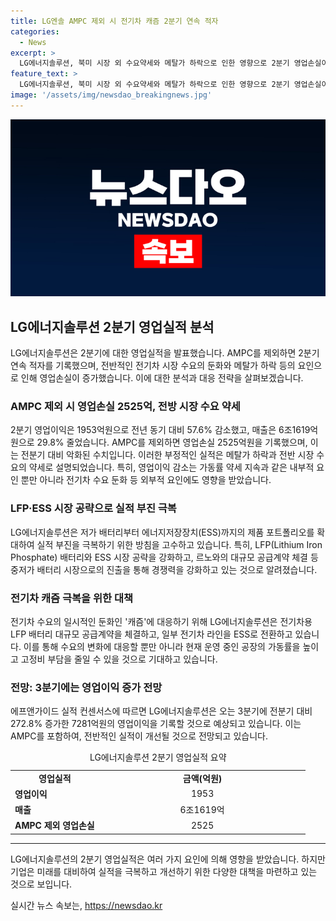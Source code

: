 ```yaml
---
title: LG엔솔 AMPC 제외 시 전기차 캐즘 2분기 연속 적자
categories:
  - News
excerpt: >
  LG에너지솔루션, 북미 시장 외 수요약세와 메탈가 하락으로 인한 영향으로 2분기 영업손실이 2525억원으로 발표됐다. 그러나 르노와의 대규모 전기차용 LFP 배터리 공급계약 등을 통해 경쟁력을 강화하고 ESS 시장으로 진출하는 등 실적 부진 극복에 나선다. 올해 3분기에는 전분기 대비 272.8% 영업이익 증가를 예상하고 있어 글로벌 경쟁에서도 주목받을 전망이다.
feature_text: >
  LG에너지솔루션, 북미 시장 외 수요약세와 메탈가 하락으로 인한 영향으로 2분기 영업손실이 2525억원으로 발표됐다. 그러나 르노와의 대규모 전기차용 LFP 배터리 공급계약 등을 통해 경쟁력을 강화하고 ESS 시장으로 진출하는 등 실적 부진 극복에 나선다. 올해 3분기에는 전분기 대비 272.8% 영업이익 증가를 예상하고 있어 글로벌 경쟁에서도 주목받을 전망이다.
image: '/assets/img/newsdao_breakingnews.jpg'
---
```


<p><img src="/assets/img/newsdao_breakingnews.jpg" alt="pcversion 속보" /></p>

<h2 data-ke-size="size26">LG에너지솔루션 2분기 영업실적 분석</h2>

<p data-ke-size="size16">LG에너지솔루션은 2분기에 대한 영업실적을 발표했습니다. AMPC를 제외하면 2분기 연속 적자를 기록했으며, 전반적인 전기차 시장 수요의 둔화와 메탈가 하락 등의 요인으로 인해 영업손실이 증가했습니다. 이에 대한 분석과 대응 전략을 살펴보겠습니다.</p>

<h3 data-ke-size="size24">AMPC 제외 시 영업손실 2525억, 전방 시장 수요 약세</h3>

<p data-ke-size="size16">2분기 영업이익은 1953억원으로 전년 동기 대비 57.6% 감소했고, 매출은 6조1619억원으로 29.8% 줄었습니다. AMPC를 제외하면 영업손실 2525억원을 기록했으며, 이는 전분기 대비 악화된 수치입니다. 이러한 부정적인 실적은 메탈가 하락과 전반 시장 수요의 약세로 설명되었습니다. 특히, 영업이익 감소는 가동률 약세 지속과 같은 내부적 요인 뿐만 아니라 전기차 수요 둔화 등 외부적 요인에도 영향을 받았습니다.</p>

<h3 data-ke-size="size24">LFP·ESS 시장 공략으로 실적 부진 극복</h3>

<p data-ke-size="size16">LG에너지솔루션은 저가 배터리부터 에너지저장장치(ESS)까지의 제품 포트폴리오를 확대하여 실적 부진을 극복하기 위한 방침을 고수하고 있습니다. 특히, LFP(Lithium Iron Phosphate) 배터리와 ESS 시장 공략을 강화하고, 르노와의 대규모 공급계약 체결 등 중저가 배터리 시장으로의 진출을 통해 경쟁력을 강화하고 있는 것으로 알려졌습니다.</p>

<h3 data-ke-size="size24">전기차 캐즘 극복을 위한 대책</h3>

<p data-ke-size="size16">전기차 수요의 일시적인 둔화인 '캐즘'에 대응하기 위해 LG에너지솔루션은 전기차용 LFP 배터리 대규모 공급계약을 체결하고, 일부 전기차 라인을 ESS로 전환하고 있습니다. 이를 통해 수요의 변화에 대응할 뿐만 아니라 현재 운영 중인 공장의 가동률을 높이고 고정비 부담을 줄일 수 있을 것으로 기대하고 있습니다.</p>

<h3 data-ke-size="size24">전망: 3분기에는 영업이익 증가 전망</h3>

<p data-ke-size="size16">에프앤가이드 실적 컨센서스에 따르면 LG에너지솔루션은 오는 3분기에 전분기 대비 272.8% 증가한 7281억원의 영업이익을 기록할 것으로 예상되고 있습니다. 이는 AMPC를 포함하여, 전반적인 실적이 개선될 것으로 전망되고 있습니다.</p>

<table>
  <caption>LG에너지솔루션 2분기 영업실적 요약</caption>
  <colgroup>
    <col style="width: 30%;">
    <col style="width: 70%;">
  </colgroup>
  <tr>
    <td style="text-align: center; height: 17px;"><b>영업실적</b></td>
    <td style="text-align: center; height: 17px;"><b>금액(억원)</b></td>
  </tr>
  <tr>
    <td style="text-align: left; height: 17px;"><b>영업이익</b></td>
    <td style="text-align: center; height: 17px;">1953</td>
  </tr>
  <tr>
    <td style="text-align: left; height: 17px;"><b>매출</b></td>
    <td style="text-align: center; height: 17px;">6조1619억</td>
  </tr>
  <tr>
    <td style="text-align: left; height: 17px;"><b>AMPC 제외 영업손실</b></td>
    <td style="text-align: center; height: 17px;">2525</td>
  </tr>
</table>

<hr>

<p data-ke-size="size16">LG에너지솔루션의 2분기 영업실적은 여러 가지 요인에 의해 영향을 받았습니다. 하지만 기업은 미래를 대비하여 실적을 극복하고 개선하기 위한 다양한 대책을 마련하고 있는 것으로 보입니다.</p>
실시간 뉴스 속보는, <a href="https://newsdao.kr" rel="dofollow">https://newsdao.kr</a>


